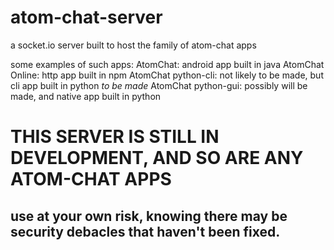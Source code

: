 # atom-chat-server

a socket.io server built to host the family of atom-chat apps

some examples of such apps:
AtomChat: android app built in java
AtomChat Online: http app built in npm
AtomChat python-cli: not likely to be made, but cli app built in python
*to be made* AtomChat python-gui: possibly will be made, and native app built in python

# THIS SERVER IS STILL IN DEVELOPMENT, AND SO ARE ANY ATOM-CHAT APPS
## use at your own risk, knowing there may be security debacles that haven't been fixed.
